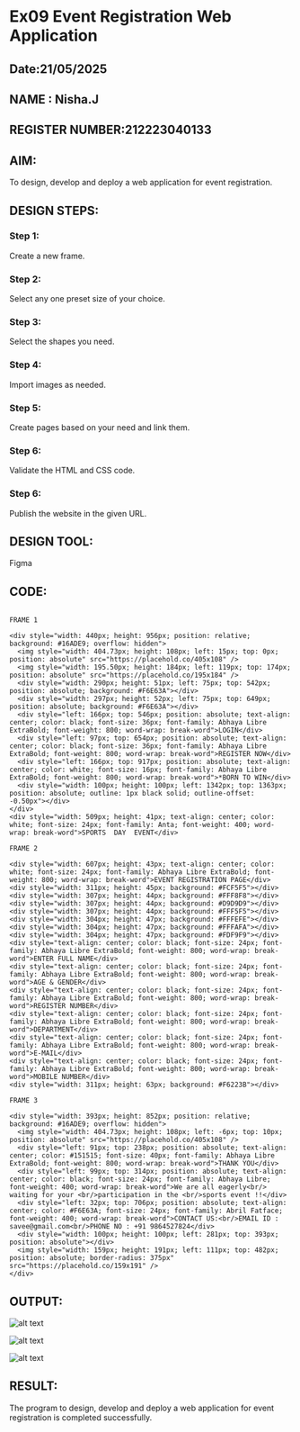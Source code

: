 # Ex09 Event Registration Web Application
## Date:21/05/2025
## NAME : Nisha.J
## REGISTER NUMBER:212223040133

## AIM:
To design, develop and deploy a web application for event registration.

## DESIGN STEPS:

### Step 1:
Create a new frame.

### Step 2:
Select any one preset size of your choice.

### Step 3:
Select the shapes you need.

### Step 4:
Import images as needed.

### Step 5:
Create pages based on your need and link them.

### Step 6:

Validate the HTML and CSS code.

### Step 6:

Publish the website in the given URL.

## DESIGN TOOL:
Figma

## CODE:

```

FRAME 1

<div style="width: 440px; height: 956px; position: relative; background: #16ADE9; overflow: hidden">
  <img style="width: 404.73px; height: 108px; left: 15px; top: 0px; position: absolute" src="https://placehold.co/405x108" />
  <img style="width: 195.50px; height: 184px; left: 119px; top: 174px; position: absolute" src="https://placehold.co/195x184" />
  <div style="width: 290px; height: 51px; left: 75px; top: 542px; position: absolute; background: #F6E63A"></div>
  <div style="width: 297px; height: 52px; left: 75px; top: 649px; position: absolute; background: #F6E63A"></div>
  <div style="left: 166px; top: 546px; position: absolute; text-align: center; color: black; font-size: 36px; font-family: Abhaya Libre ExtraBold; font-weight: 800; word-wrap: break-word">LOGIN</div>
  <div style="left: 97px; top: 654px; position: absolute; text-align: center; color: black; font-size: 36px; font-family: Abhaya Libre ExtraBold; font-weight: 800; word-wrap: break-word">REGISTER NOW</div>
  <div style="left: 166px; top: 917px; position: absolute; text-align: center; color: white; font-size: 16px; font-family: Abhaya Libre ExtraBold; font-weight: 800; word-wrap: break-word">*BORN TO WIN</div>
  <div style="width: 100px; height: 100px; left: 1342px; top: 1363px; position: absolute; outline: 1px black solid; outline-offset: -0.50px"></div>
</div>
<div style="width: 509px; height: 41px; text-align: center; color: white; font-size: 24px; font-family: Anta; font-weight: 400; word-wrap: break-word">SPORTS  DAY  EVENT</div>

FRAME 2

<div style="width: 607px; height: 43px; text-align: center; color: white; font-size: 24px; font-family: Abhaya Libre ExtraBold; font-weight: 800; word-wrap: break-word">EVENT REGISTRATION PAGE</div>
<div style="width: 311px; height: 45px; background: #FCF5F5"></div>
<div style="width: 307px; height: 44px; background: #FFF8F8"></div>
<div style="width: 307px; height: 44px; background: #D9D9D9"></div>
<div style="width: 307px; height: 44px; background: #FFF5F5"></div>
<div style="width: 304px; height: 47px; background: #FFFEFE"></div>
<div style="width: 304px; height: 47px; background: #FFFAFA"></div>
<div style="width: 304px; height: 47px; background: #FDF9F9"></div>
<div style="text-align: center; color: black; font-size: 24px; font-family: Abhaya Libre ExtraBold; font-weight: 800; word-wrap: break-word">ENTER FULL NAME</div>
<div style="text-align: center; color: black; font-size: 24px; font-family: Abhaya Libre ExtraBold; font-weight: 800; word-wrap: break-word">AGE & GENDER</div>
<div style="text-align: center; color: black; font-size: 24px; font-family: Abhaya Libre ExtraBold; font-weight: 800; word-wrap: break-word">REGISTER NUMBER</div>
<div style="text-align: center; color: black; font-size: 24px; font-family: Abhaya Libre ExtraBold; font-weight: 800; word-wrap: break-word">DEPARTMENT</div>
<div style="text-align: center; color: black; font-size: 24px; font-family: Abhaya Libre ExtraBold; font-weight: 800; word-wrap: break-word">E-MAIL</div>
<div style="text-align: center; color: black; font-size: 24px; font-family: Abhaya Libre ExtraBold; font-weight: 800; word-wrap: break-word">MOBILE NUMBER</div>
<div style="width: 311px; height: 63px; background: #F6223B"></div>

FRAME 3

<div style="width: 393px; height: 852px; position: relative; background: #16ADE9; overflow: hidden">
  <img style="width: 404.73px; height: 108px; left: -6px; top: 10px; position: absolute" src="https://placehold.co/405x108" />
  <div style="left: 91px; top: 238px; position: absolute; text-align: center; color: #151515; font-size: 40px; font-family: Abhaya Libre ExtraBold; font-weight: 800; word-wrap: break-word">THANK YOU</div>
  <div style="left: 99px; top: 314px; position: absolute; text-align: center; color: black; font-size: 24px; font-family: Abhaya Libre; font-weight: 400; word-wrap: break-word">We are all eagerly<br/> waiting for your <br/>participation in the <br/>sports event !!</div>
  <div style="left: 32px; top: 706px; position: absolute; text-align: center; color: #F6E63A; font-size: 24px; font-family: Abril Fatface; font-weight: 400; word-wrap: break-word">CONTACT US:<br/>EMAIL ID : savee@gmail.com<br/>PHONE NO : +91 9864527824</div>
  <div style="width: 100px; height: 100px; left: 281px; top: 393px; position: absolute"></div>
  <img style="width: 159px; height: 191px; left: 111px; top: 482px; position: absolute; border-radius: 375px" src="https://placehold.co/159x191" />
</div>

```

## OUTPUT:

![alt text](<Screenshot 2025-05-12 221253.png>)

![alt text](<Screenshot 2025-05-12 221302.png>)

![alt text](<Screenshot 2025-05-12 221344.png>)

## RESULT:
The program to design, develop and deploy a web application for event registration is completed successfully.
